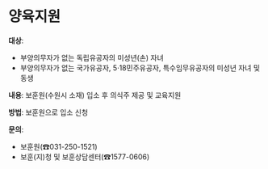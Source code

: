 # 양육지원

**대상**: 
- 부양의무자가 없는 독립유공자의 미성년(손) 자녀
- 부양의무자가 없는 국가유공자, 5·18민주유공자, 특수임무유공자의 미성년 자녀 및 동생

**내용**: 보훈원(수원시 소재) 입소 후 의식주 제공 및 교육지원

**방법**: 보훈원으로 입소 신청

**문의**: 
- 보훈원(☎031-250-1521)
- 보훈(지)청 및 보훈상담센터(☎1577-0606)
